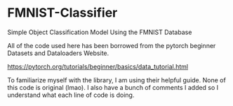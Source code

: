 # FMNIST-Classifier
Simple Object Classification Model Using the FMNIST Database

All of the code used here has been borrowed from the pytorch beginner Datasets and Dataloaders Website. 

https://pytorch.org/tutorials/beginner/basics/data_tutorial.html

To familiarize myself with the library, I am using their helpful guide. None of this code is original (lmao). I also have a bunch of comments I added so I understand what each line of code is doing. 
